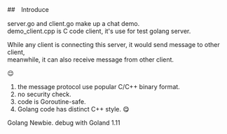 ##　Introduce

server.go and client.go make up a chat demo.  
demo_client.cpp is C code client, it's use for test golang server.  

  
While any client is connecting this server, it would send message to other client,  
meanwhile, it can also receive message from other client.

:relieved:
1. the message protocol use popular C/C++ binary format.
2. no security check.
3. code is Goroutine-safe.
4. Golang code has distinct C++ style. :yum:

Golang Newbie.
debug with Goland 1.11
